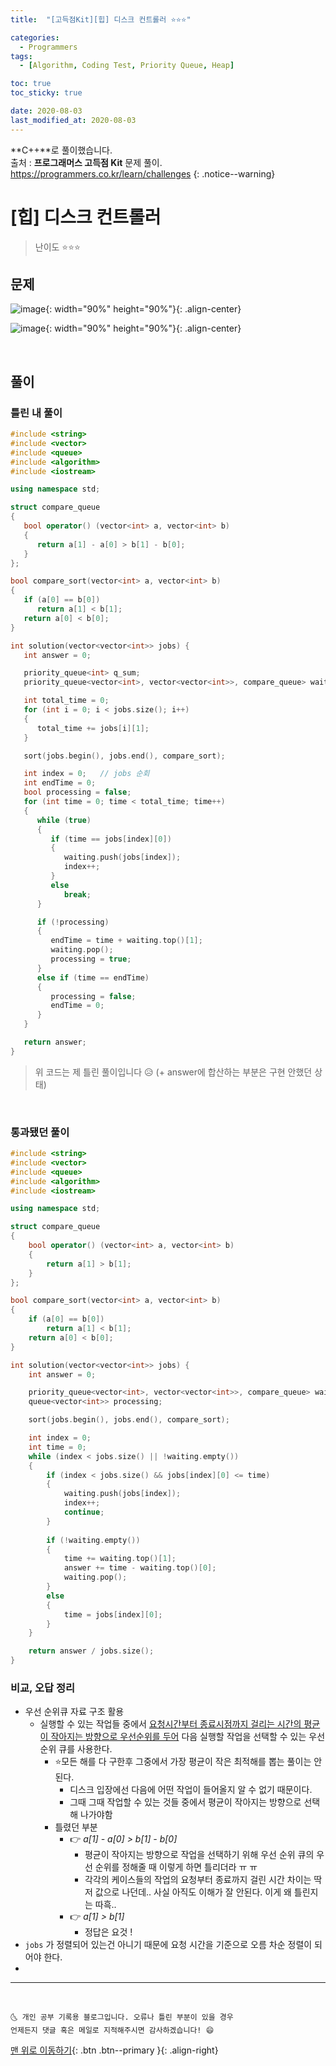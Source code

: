 ```yaml
---
title:  "[고득점Kit][힙] 디스크 컨트롤러 ⭐⭐⭐" 

categories:
  - Programmers
tags:
  - [Algorithm, Coding Test, Priority Queue, Heap]

toc: true
toc_sticky: true

date: 2020-08-03
last_modified_at: 2020-08-03
---
```


**C++**로 풀이했습니다.  
출처 : **프로그래머스 고득점 Kit** 문제 풀이. <https://programmers.co.kr/learn/challenges>
{: .notice--warning}



# [힙] 디스크 컨트롤러

> 난이도 ⭐⭐⭐

## 문제 

![image](https://user-images.githubusercontent.com/42318591/89114285-9c9e2380-d4b5-11ea-8780-06ee87a8882a.png){: width="90%" height="90%"}{: .align-center}

![image](https://user-images.githubusercontent.com/42318591/89114289-afb0f380-d4b5-11ea-8b94-094964046f6f.png){: width="90%" height="90%"}{: .align-center}


<br>

## 풀이

### 틀린 내 풀이

```cpp
#include <string>
#include <vector>
#include <queue>
#include <algorithm>
#include <iostream>

using namespace std;

struct compare_queue
{
   bool operator() (vector<int> a, vector<int> b)
   {
      return a[1] - a[0] > b[1] - b[0];
   }
};

bool compare_sort(vector<int> a, vector<int> b)
{
   if (a[0] == b[0])
      return a[1] < b[1];
   return a[0] < b[0];
}

int solution(vector<vector<int>> jobs) {
   int answer = 0;

   priority_queue<int> q_sum;
   priority_queue<vector<int>, vector<vector<int>>, compare_queue> waiting;

   int total_time = 0;
   for (int i = 0; i < jobs.size(); i++)
   {
      total_time += jobs[i][1];
   }

   sort(jobs.begin(), jobs.end(), compare_sort);

   int index = 0;   // jobs 순회
   int endTime = 0;
   bool processing = false;
   for (int time = 0; time < total_time; time++)
   {
      while (true)
      {
         if (time == jobs[index][0])
         {
            waiting.push(jobs[index]);
            index++;
         }
         else
            break;
      }

      if (!processing)
      {
         endTime = time + waiting.top()[1];
         waiting.pop();
         processing = true;
      }
      else if (time == endTime)
      {
         processing = false;
         endTime = 0;
      }
   }

   return answer;
}
```

> 위 코드는 제 틀린 풀이입니다 😥 (+ answer에 합산하는 부분은 구현 안했던 상태)


<br>

### 통과됐던 풀이

```cpp
#include <string>
#include <vector>
#include <queue>
#include <algorithm>
#include <iostream>

using namespace std;

struct compare_queue
{
	bool operator() (vector<int> a, vector<int> b)
	{
		return a[1] > b[1];
	}
};

bool compare_sort(vector<int> a, vector<int> b)
{
	if (a[0] == b[0])
		return a[1] < b[1];
	return a[0] < b[0];
}

int solution(vector<vector<int>> jobs) {
	int answer = 0;

	priority_queue<vector<int>, vector<vector<int>>, compare_queue> waiting;
    queue<vector<int>> processing;

	sort(jobs.begin(), jobs.end(), compare_sort);

	int index = 0;   
    int time = 0;
    while (index < jobs.size() || !waiting.empty())
    {
        if (index < jobs.size() && jobs[index][0] <= time)
        {
            waiting.push(jobs[index]);
            index++;
            continue;
        }
        
        if (!waiting.empty())
        {
            time += waiting.top()[1];  
            answer += time - waiting.top()[0];
            waiting.pop();
        }
        else
        {
            time = jobs[index][0];
        }
    }

	return answer / jobs.size();
}
```

### 비교, 오답 정리

- 우선 순위큐 자료 구조 활용 
  - 실행할 수 있는 작업들 중에서 <u>요청시간부터 종료시점까지 걸리는 시간의 평균이 작아지는 방향으로 우선순위를 두어</u> 다음 실행할 작업을 선택할 수 있는 우선순위 큐를 사용한다.
    - ⭐모든 해를 다 구한후 그중에서 가장 평균이 작은 최적해를 뽑는 풀이는 안된다. 
      - 디스크 입장에선 다음에 어떤 작업이 들어올지 알 수 없기 때문이다.
      - 그때 그때 작업할 수 있는 것들 중에서 평균이 작아지는 방향으로 선택해 나가야함
    - 틀렸던 부분 
      - 👉 *a[1] - a[0] > b[1] - b[0]*
        - 평균이 작아지는 방향으로 작업을 선택하기 위해 우선 순위 큐의 우선 순위를 정해줄 때 이렇게 하면 틀리더라 ㅠ ㅠ 
        - 각각의 케이스들의 작업의 요청부터 종료까지 걸린 시간 차이는 딱 저 값으로 나던데.. 사실 아직도 이해가 잘 안된다. 이게 왜 틀린지는 따흑..
      - 👉 *a[1] > b[1]*
        - 정답은 요것 ! 
- `jobs` 가 정렬되어 있는건 아니기 때문에 요청 시간을 기준으로 오름 차순 정렬이 되어야 한다.
- 


***
<br>

    🌜 개인 공부 기록용 블로그입니다. 오류나 틀린 부분이 있을 경우 
    언제든지 댓글 혹은 메일로 지적해주시면 감사하겠습니다! 😄

[맨 위로 이동하기](#){: .btn .btn--primary }{: .align-right}